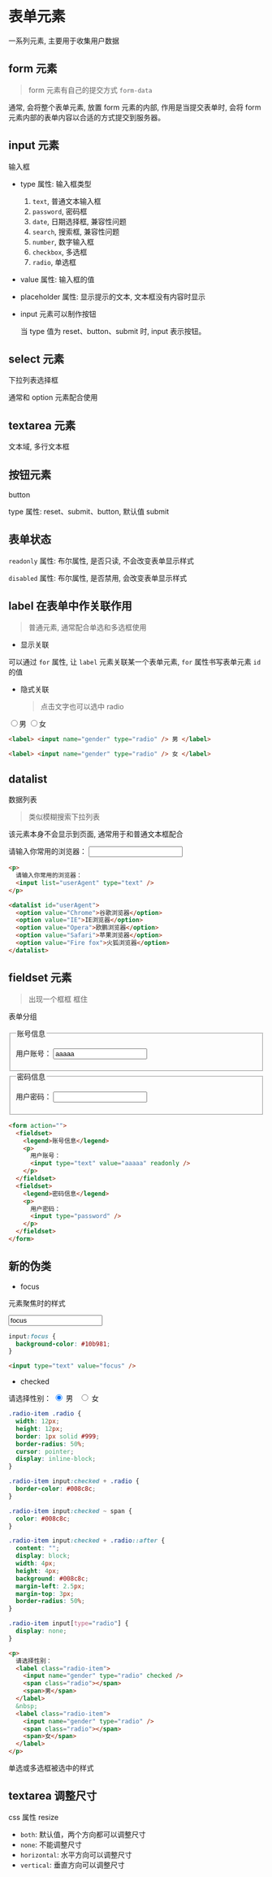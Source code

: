 # 表单元素

<style>
  @import "/style/form.css"
</style>

一系列元素, 主要用于收集用户数据

## form 元素

> form 元素有自己的提交方式 `form-data`

通常, 会将整个表单元素, 放置 form 元素的内部, 作用是当提交表单时, 会将 form 元素内部的表单内容以合适的方式提交到服务器。

## input 元素

输入框

- type 属性: 输入框类型

  1. `text`, 普通文本输入框
  2. `password`, 密码框
  3. `date`, 日期选择框, 兼容性问题
  4. `search`, 搜索框, 兼容性问题
  5. `number`, 数字输入框
  6. `checkbox`, 多选框
  7. `radio`, 单选框

- value 属性: 输入框的值

- placeholder 属性: 显示提示的文本, 文本框没有内容时显示

- input 元素可以制作按钮

  当 type 值为 reset、button、submit 时, input 表示按钮。

## select 元素

下拉列表选择框

通常和 option 元素配合使用

## textarea 元素

文本域, 多行文本框

## 按钮元素

button

type 属性: reset、submit、button, 默认值 submit

## 表单状态

`readonly` 属性: 布尔属性, 是否只读, 不会改变表单显示样式

`disabled` 属性: 布尔属性, 是否禁用, 会改变表单显示样式

## label 在表单中作关联作用

> 普通元素, 通常配合单选和多选框使用

- 显示关联

可以通过 `for` 属性, 让 `label` 元素关联某一个表单元素, `for` 属性书写表单元素 `id` 的值

- 隐式关联
  > 点击文字也可以选中 radio

<label>
    <input name="gender" type="radio">男
</label>

<label>
    <input name="gender" type="radio">女
</label>

```html
<label> <input name="gender" type="radio" /> 男 </label>

<label> <input name="gender" type="radio" /> 女 </label>
```

## datalist

数据列表

> 类似模糊搜索下拉列表

该元素本身不会显示到页面, 通常用于和普通文本框配合

<p>
    请输入你常用的浏览器：
    <input list="userAgent" type="text">
</p>

<datalist id="userAgent">
    <option value="Chrome">谷歌浏览器</option>
    <option value="IE">IE浏览器</option>
    <option value="Opera">欧鹏浏览器</option>
    <option value="Safari">苹果浏览器</option>
    <option value="Fire fox">火狐浏览器</option>
</datalist>

```html
<p>
  请输入你常用的浏览器：
  <input list="userAgent" type="text" />
</p>

<datalist id="userAgent">
  <option value="Chrome">谷歌浏览器</option>
  <option value="IE">IE浏览器</option>
  <option value="Opera">欧鹏浏览器</option>
  <option value="Safari">苹果浏览器</option>
  <option value="Fire fox">火狐浏览器</option>
</datalist>
```

## fieldset 元素

> 出现一个框框 框住

表单分组

<form action="">
  <fieldset>
    <legend>账号信息</legend>
    <p>
      用户账号：
      <input type="text" value="aaaaa" readonly>
    </p>
     </fieldset>
    <fieldset>
    <legend>密码信息</legend>
    <p>
      用户密码：
      <input type="password">
    </p>
  </fieldset>
</form>

```html
<form action="">
  <fieldset>
    <legend>账号信息</legend>
    <p>
      用户账号：
      <input type="text" value="aaaaa" readonly />
    </p>
  </fieldset>
  <fieldset>
    <legend>密码信息</legend>
    <p>
      用户密码：
      <input type="password" />
    </p>
  </fieldset>
</form>
```

## 新的伪类

- focus

元素聚焦时的样式

 <input type="text" value="focus">

```css
input:focus {
  background-color: #10b981;
}
```

```html
<input type="text" value="focus" />
```

- checked

<p>
    请选择性别：
    <label class="radio-item">
        <input name="gender" type="radio" checked>
        <span class="radio"></span>
        <span>男</span>
    </label>
    &nbsp;
    <label class="radio-item">
        <input name="gender" type="radio">
        <span class="radio"></span>
        <span>女</span>
    </label>
</p>

```css
.radio-item .radio {
  width: 12px;
  height: 12px;
  border: 1px solid #999;
  border-radius: 50%;
  cursor: pointer;
  display: inline-block;
}

.radio-item input:checked + .radio {
  border-color: #008c8c;
}

.radio-item input:checked ~ span {
  color: #008c8c;
}

.radio-item input:checked + .radio::after {
  content: "";
  display: block;
  width: 4px;
  height: 4px;
  background: #008c8c;
  margin-left: 2.5px;
  margin-top: 3px;
  border-radius: 50%;
}

.radio-item input[type="radio"] {
  display: none;
}
```

```html
<p>
  请选择性别：
  <label class="radio-item">
    <input name="gender" type="radio" checked />
    <span class="radio"></span>
    <span>男</span>
  </label>
  &nbsp;
  <label class="radio-item">
    <input name="gender" type="radio" />
    <span class="radio"></span>
    <span>女</span>
  </label>
</p>
```

单选或多选框被选中的样式

## textarea 调整尺寸

css 属性 resize

- `both`: 默认值，两个方向都可以调整尺寸
- `none`: 不能调整尺寸
- `horizontal`: 水平方向可以调整尺寸
- `vertical`: 垂直方向可以调整尺寸
